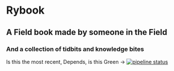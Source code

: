 # Rybook
## A Field book made by someone in the Field
### And a collection of tidbits and knowledge bites


Is this the most recent, Depends, is this Green -> [![pipeline status](https://gitlab.com/Blackphidora/rybook/badges/master/pipeline.svg)](https://gitlab.com/Blackphidora/rybook/commits/master)

